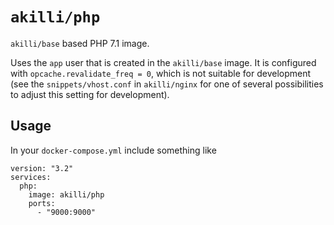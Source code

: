 # `akilli/php`

`akilli/base` based PHP 7.1 image.

Uses the `app` user that is created in the `akilli/base` image. It is configured with `opcache.revalidate_freq = 0`, which is not suitable for development (see the `snippets/vhost.conf` in `akilli/nginx` for one of several possibilities to adjust this setting for development).

## Usage

In your `docker-compose.yml` include something like

    version: "3.2"
    services:
      php:
        image: akilli/php
        ports:
          - "9000:9000"
